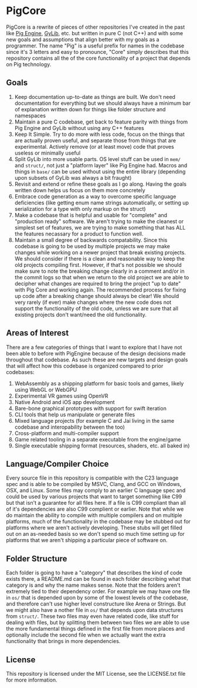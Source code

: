 # PigCore
PigCore is a rewrite of pieces of other repositories I've created in the past like [Pig Engine](https://github.com/PiggybankStudios/PigEngine), [GyLib](https://github.com/PiggybankStudios/GyLib), etc. but written in pure C (not C++) and with some new goals and assumptions that align better with my goals as a programmer. The name "Pig" is a useful prefix for names in the codebase since it's 3 letters and easy to pronounce, "Core" simply describes that this repository contains all the of the core functionality of a project that depends on Pig technology.

## Goals
1. Keep documentation up-to-date as things are built. We don't need documentation for everything but we should always have a minimum bar of explanation written down for things like folder structure and namespaces
2. Maintain a pure C codebase, get back to feature parity with things from Pig Engine and GyLib without using any C++ features
3. Keep It Simple. Try to do more with less code, focus on the things that are actually proven useful, and separate those from things that are experimental. Actively remove (or at least move) code that proves useless or minimally useful
4. Split GyLib into more usable parts. OS level stuff can be used in `mem/` and `struct/`, not just a "platform layer" like Pig Engine had. Macros and things in `base/` can be used without using the entire library (depending upon subsets of GyLib was always a bit fraught)
5. Revisit and extend or refine these goals as I go along. Having the goals written down helps us focus on them more concretely
6. Embrace code generation as a way to overcome specific language deficiencies (like getting enum name strings automatically, or setting up serialization for a type with only markup on the struct)
7. Make a codebase that is helpful and usable for "complete" and "production ready" software. We aren't trying to make the cleanest or simplest set of features, we are trying to make something that has ALL the features necassary for a product to function well.
8. Maintain a small degree of backwards compatability. Since this codebase is going to be used by multiple projects we may make changes while working on a newer project that break existing projects. We should consider if there is a clean and reasonable way to keep the old projects compiling first. However, if that's not possible we should make sure to note the breaking change clearly in a comment and/or in the commit logs so that when we return to the old project we are able to decipher what changes are required to bring the project "up to date" with Pig Core and working again. The recommended process for fixing up code after a breaking change should always be clear! We should very rarely (if ever) make changes where the new code does not support the functionality of the old code, unless we are sure that all existing projects don't want/need the old functionality.

## Areas of Interest
There are a few categories of things that I want to explore that I have not been able to before with PigEngine because of the design decisions made throughout that codebase. As such these are new targets and design goals that will affect how this codebase is organized compared to prior codebases:
1. WebAssembly as a shipping platform for basic tools and games, likely using WebGL or WebGPU
2. Experimental VR games using OpenVR
3. Native Android and iOS app development
4. Bare-bone graphical prototypes with support for swift iteration
5. CLI tools that help us manipulate or generate files
6. Mixed language projects (for example C and Jai living in the same codebase and interopability between the too)
7. Cross-platform and multi-compiler support
8. Game related tooling in a separate executable from the engine/game
9. Single executable shipping format (resources, shaders, etc. all baked in)

## Language/Compiler Choice
Every source file in this repository is compatible with the C23 language spec and is able to be compiled by MSVC, Clang, and GCC on Windows, OSX, and Linux. Some files may comply to an earlier C language spec and could be used by various projects that want to target something like C99 but that isn't a guarantee for all files here. If a file is C99 compliant than all of it's dependencies are also C99 complient or earlier. Note that while we do maintain the ability to compile with multiple compilers and on multiple platforms, much of the functionality in the codebase may be stubbed out for platforms where we aren't actively developing. These stubs will get filled out on an as-needed basis so we don't spend so much time setting up for platforms that we aren't shipping a particular piece of software on.

## Folder Structure
Each folder is going to have a "category" that describes the kind of code exists there, a README.md can be found in each folder describing what that category is and why the name makes sense. Note that the folders aren't extremely tied to their dependency order. For example we may have one file in `os/` that is depended upon by some of the lowest levels of the codebase, and therefore can't use higher level constructure like Arena or Strings. But we might also have a nother file in `os/` that depends upon data structures from `struct/`. These two files may even have related code, like stuff for dealing with files, but by splitting them between two files we are able to use the more fundamental things defined in the first file from more places and optionally include the second file when we actually want the extra functionality that brings in more dependencies.

## License
This repository is licensed under the MIT License, see the LICENSE.txt file for more information.